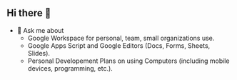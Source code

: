 ## Hi there 👋

- 💬 Ask me about
   - Google Workspace for personal, team, small organizations use.
   - Google Apps Script and Google Editors (Docs, Forms, Sheets, Slides).
   - Personal Developement Plans on using Computers (including mobile devices, programming, etc.).
<!--
**wicket-quest/wicket-quest** is a ✨ _special_ ✨ repository because its `README.md` (this file) appears on your GitHub profile.

Here are some ideas to get you started:

- 🔭 I’m currently working on ...
- 🌱 I’m currently learning ...
- 👯 I’m looking to collaborate on ...
- 🤔 I’m looking for help with ...

- 📫 How to reach me: ...
- 😄 Pronouns: ...
- ⚡ Fun fact: ...
-->
